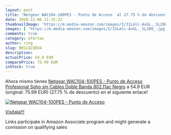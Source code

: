 ```yaml
---
layout: post
title: 'Netgear WAC104-100PES - Punto de Acceso  al 27.75 % de descuento'
date: 2020-11-06 21:15:22
thumbnailImage: 'https://m.media-amazon.com/images/I/31Lmlc-AxGL._SL200_.jpg'
images: [ 'https://m.media-amazon.com/images/I/31Lmlc-AxGL._SL200_.jpg' ]
comments: true
category: ofertas
author: ring
slug: B01LQ23DU4
description:
actualPrice: 54.9 EUR
comparePrice: 75.99 EUR
inStock: true
---
```


Ahora mismo tienes [Netgear WAC104-100PES - Punto de Acceso Profesional  Soho  sin Cables  Doble Banda 802.11ac   Negro](https://www.amazon.es/dp/B01LQ23DU4/?tag=tolees-21) a 54.9 EUR (original: 75.99 EUR) (27.75 %  de descuento) en el siguiente enlace!

[![Netgear WAC104-100PES - Punto de Acceso ](https://m.media-amazon.com/images/I/31Lmlc-AxGL._SL200_.jpg)](https://www.amazon.es/dp/B01LQ23DU4/?tag=tolees-21)

[Visítala!!!](https://www.amazon.es/dp/B01LQ23DU4/?tag=tolees-21)

Links participate in Amazon Associate program and might generate a comission on qualifying sales
